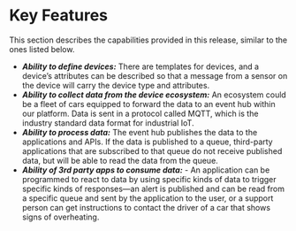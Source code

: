 # Key Features

This section describes the capabilities provided in this release, similar to the ones listed below.

* **_Ability to define devices:_** There are templates for devices, and a device’s attributes can be described so that a message from a sensor on the device will carry the device type and attributes.
* **_Ability to collect data from the device ecosystem:_** An ecosystem could be a fleet of cars equipped to forward the data to an event hub within our platform. Data is sent in a protocol called MQTT, which is the industry standard data format for industrial IoT.
* **_Ability to process data:_** The event hub publishes the data to the applications and APIs. If the data is published to a queue, third-party applications that are subscribed to that queue do not receive published data, but will be able to read the data from the queue.
* **_Ability of 3rd party apps to consume data:_** - An application can be programmed to react to data by using specific kinds of data to trigger specific kinds of responses—an alert is published and can be read from a specific queue and sent by the application to the user, or a support person can get instructions to contact the driver of a car that shows signs of overheating.